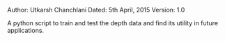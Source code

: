 Author: Utkarsh Chanchlani
Dated: 5th April, 2015
Version: 1.0

A python script to train and test the depth data and find its utility
in future applications.

